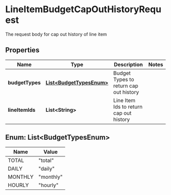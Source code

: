

# LineItemBudgetCapOutHistoryRequest

The request body for cap out history of line item

## Properties

| Name | Type | Description | Notes |
|------------ | ------------- | ------------- | -------------|
|**budgetTypes** | [**List&lt;BudgetTypesEnum&gt;**](#List&lt;BudgetTypesEnum&gt;) | Budget Types to return cap out history |  |
|**lineItemIds** | **List&lt;String&gt;** | Line Item Ids to return cap out history |  |



## Enum: List&lt;BudgetTypesEnum&gt;

| Name | Value |
|---- | -----|
| TOTAL | &quot;total&quot; |
| DAILY | &quot;daily&quot; |
| MONTHLY | &quot;monthly&quot; |
| HOURLY | &quot;hourly&quot; |




